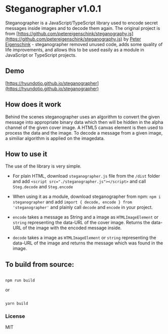 # Steganographer v1.0.1
Steganographer is a JavaScript/TypeScript library used to encode secret messages inside images and to decode them again. The original project is from [https://github.com/petereigenschink/steganography.js](https://github.com/petereigenschink/steganography.js) by [Peter Eigenschink](https://github.com/petereigenschink) - steganographer removed unused code, adds some quality of life improvements, and allows this to be used easily as a module in JavaScript or TypeScript projects.

## Demo
[https://hyundotio.github.io/steganographer](https://hyundotio.github.io/steganographer)

## How does it work
Behind the scenes steganographer uses an algorithm to convert the given message into appropriate binary data which then will be hidden in the alpha channel of the given cover image. A HTML5 canvas element is then used to process the data and the image. To decode a message from a given image, a similiar algorithm is applied on the imagedata.

## How to use it
The use of the library is very simple.
- For plain HTML, download `steganographer.js` file from the `/dist` folder and add `<script src="./steganographer.js"></script>` and call `Steg.decode` and `Steg.encode`
- When using it as a module, download steganographer from npm: `npm i steganographer` and add `import { decode, encode } from 'steganographer'` and plainly call `decode` and `encode` in your project.

- `encode` takes a message as String and a image as `HTMLImageElement` or `string` representing the data-URL of the cover image. Returns the data-URL of the image with the encoded message inside.
- `decode` takes a image as `HTMLImageElement` or `string` representing the data-URL of the image and returns the message which was found in the image.

## To build from source:

```

npm run build

```

  

or

  

```

yarn build

```

### License
MIT

  